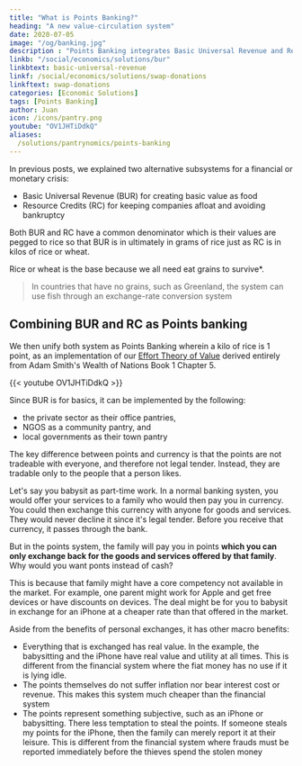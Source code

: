 ```yaml
---
title: "What is Points Banking?"
heading: "A new value-circulation system"
date: 2020-07-05
image: "/og/banking.jpg"
description : "Points Banking integrates Basic Universal Revenue and Resource Credits to create a new value circulation system"
linkb: "/social/economics/solutions/bur"
linkbtext: basic-universal-revenue
linkf: /social/economics/solutions/swap-donations
linkftext: swap-donations
categories: [Economic Solutions]
tags: [Points Banking]
author: Juan
icon: /icons/pantry.png
youtube: "OV1JHTiDdkQ"
aliases:
  /solutions/pantrynomics/points-banking
---
```



In previous posts, we explained two alternative subsystems for a financial or monetary crisis:

- Basic Universal Revenue (BUR) for creating basic value as food
- Resource Credits (RC) for keeping companies afloat and avoiding bankruptcy

Both BUR and RC have a common denominator which is their values are pegged to rice so that BUR is in ultimately in grams of rice just as RC is in kilos of rice or wheat. 

Rice or wheat is the base because we all need eat grains to survive*. 

> In countries that have no grains, such as Greenland, the system can use fish through an exchange-rate conversion system


## Combining BUR and RC as Points banking

We then unify both system as Points Banking wherein a kilo of rice is 1 point, as an implementation of our [Effort Theory of Value](/articles/pantrynomics/the-effort-theory-of-value) derived entirely from Adam Smith's Wealth of Nations Book 1 Chapter 5. 


{{< youtube OV1JHTiDdkQ >}}


Since BUR is for basics, it can be implemented by the following:
- the private sector as their office pantries,
- NGOS as a community pantry, and
- local governments as their town pantry

The key difference between points and currency is that the points are not tradeable with everyone, and therefore not legal tender. Instead, they are tradable only to the people that a person likes.

Let's say you babysit as part-time work. In a normal banking systen, you would offer your services to a family who would then pay you in currency. You could then exchange this currency with anyone for goods and services. They would never decline it since it's legal tender. Before you receive that currency, it passes through the bank.

But in the points system, the family will pay you in points <b class="text-danger">which you can only exchange back for the goods and services offered by that family</b>. Why would you want ponts instead of cash?

This is because that family might have a core competency not available in the market. For example, one parent might work for Apple and get free devices or have discounts on devices. The deal might be for you to babysit in exchange for an iPhone at a cheaper rate than that offered in the market. 

Aside from the benefits of personal exchanges, it has other macro benefits:
- Everything that is exchanged has real value. In the example, the babysitting and the iPhone have real value and utility at all times. This is different from the financial system where the fiat money has no use if it is lying idle. 
- The points themselves do not suffer inflation nor bear interest cost or revenue. This makes this system much cheaper than the financial system
- The points represent something subjective, such as an iPhone or babysitting. There less temptation to steal the points. If someone steals my points for the iPhone, then the family can merely report it at their leisure. This is different from the financial system where frauds must be reported immediately before the thieves spend the stolen money


